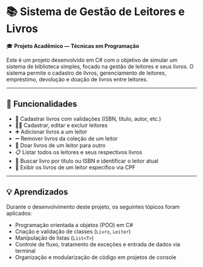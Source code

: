 # 📚 Sistema de Gestão de Leitores e Livros

🎓 **Projeto Acadêmico — Técnicas em Programação**

Este é um projeto desenvolvido em C# com o objetivo de simular um sistema de biblioteca simples, focado na gestão de leitores e seus livros. O sistema permite o cadastro de livros, gerenciamento de leitores, empréstimo, devolução e doação de livros entre leitores.

---

## 🧩 Funcionalidades

- 📖 Cadastrar livros com validações (ISBN, título, autor, etc.)
- 🙋‍♂️ Cadastrar, editar e excluir leitores
- ➕ Adicionar livros a um leitor
- ➖ Remover livros da coleção de um leitor
- 🔄 Doar livros de um leitor para outro
- 📋 Listar todos os leitores e seus respectivos livros
- 🔎 Buscar livro por título ou ISBN e identificar o leitor atual
- 🧾 Exibir os livros de um leitor específico via CPF

---

## 💡 Aprendizados

Durante o desenvolvimento deste projeto, os seguintes tópicos foram aplicados:

- Programação orientada a objetos (POO) em C#
- Criação e validação de classes (`Livro`, `Leitor`)
- Manipulação de listas (`List<T>`)
- Controle de fluxo, tratamento de exceções e entrada de dados via terminal
- Organização e modularização de código em projetos de console
